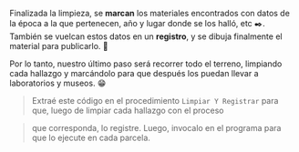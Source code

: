 <gs-attire attire-url="https://raw.githubusercontent.com/MumukiProject/mumuki-guia-gobstones-expresiones-kids/master/assets/attires/config_1534261073557.json"></gs-attire>

<gs-toolbox toolbox-url="https://raw.githubusercontent.com/MumukiProject/mumuki-guia-gobstones-expresiones-kids/master/assets/toolbox.xml">
</gs-toolbox>

Finalizada la limpieza, se **marcan** los materiales encontrados con datos de la época a la que pertenecen, año y lugar donde se los halló, etc :black_nib:. También se vuelcan estos datos en un **registro**, y se dibuja finalmente el material para publicarlo. :newspaper: 

Por lo tanto, nuestro último paso será recorrer todo el terreno, limpiando cada hallazgo y marcándolo para que después los puedan llevar a laboratorios y museos. :grin:

> Extraé este código en el procedimiento `Limpiar Y Registrar` para que, luego de limpiar cada hallazgo con el proceso

> que corresponda, lo registre. Luego, invocalo en el programa para que lo ejecute en cada parcela. 